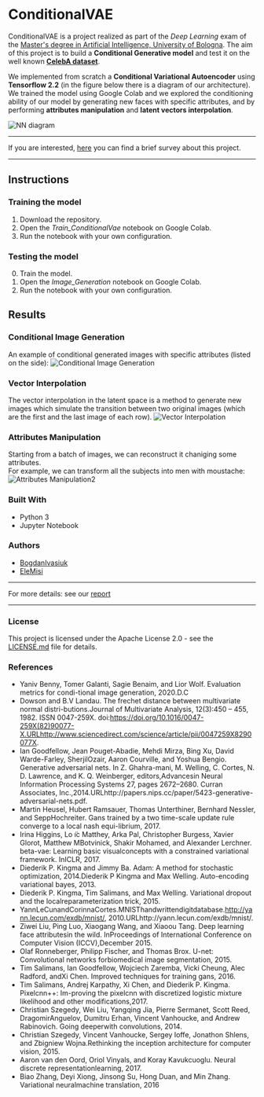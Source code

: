 # ConditionalVAE

ConditionalVAE is a project realized as part of the *Deep Learning* exam of the [Master's degree in Artificial Intelligence,  University of Bologna](https://corsi.unibo.it/2cycle/artificial-intelligence).
The aim of this project is to build a **Conditional Generative model** and test it on the well known **[CelebA dataset](http://mmlab.ie.cuhk.edu.hk/projects/CelebA.html)**.  

We implemented from scratch a **Conditional Variational Autoencoder** using **Tensorflow 2.2** (in the figure below there is a diagram of our architecture).  
We trained the model using Google Colab and we explored the conditioning ability of our model by generating new faces with specific attributes, and by performing **attributes manipulation** and **latent vectors interpolation**.  

![NN diagram](https://eleonoramisino.altervista.org/wp-content/uploads/2020/08/immagine-2.png)



--------

If you are interested, [here](https://eleonoramisino.altervista.org/play-with-conditional-generative-models/) you can find a brief survey about this project.

--------

## Instructions 

### Training the model

1. Download the repository.
2. Open the *Train_ConditionalVae* notebook on Google Colab.
3. Run the notebook with your own configuration.

### Testing the model

0. Train the model.
1. Open the *Image_Generation* notebook on Google Colab.
3. Run the notebook with your own configuration.

## Results

### Conditional Image Generation
An example of conditional generated images with specific attributes (listed on the side):
![Conditional Image Generation](https://eleonoramisino.altervista.org/wp-content/uploads/2020/08/immagine-4.png)

### Vector Interpolation
The vector interpolation in the latent space is a method to generate new images which simulate the transition between two original images (which are the first and the last image of each row).
![Vector Interpolation](https://eleonoramisino.altervista.org/wp-content/uploads/2020/08/immagine-8.png)

### Attributes Manipulation
Starting from a batch of images, we can reconstruct it chaniging some attributes.  
For example, we can transform all the subjects into men with moustache:
![Attributes Manipulation2](https://eleonoramisino.altervista.org/wp-content/uploads/2020/08/All_men_with_mustache.png)

### Built With

* Python 3
* Jupyter Notebook

### Authors

* [BogdanIvasiuk](https://github.com/BogdanIvasiuk)
* [EleMisi](https://github.com/EleMisi)

-----------

For more details: see our [report](https://eleonoramisino.altervista.org/wp-content/uploads/2020/08/Report_Ivasiuk-Misino_Project3.pdf)

-----------

### License

This project is licensed under the Apache License 2.0 - see the [LICENSE.md](https://github.com/EleMisi/ConditionalVAE/blob/master/LICENSE) file for details.

### References

* Yaniv Benny, Tomer Galanti, Sagie Benaim, and Lior Wolf.  Evaluation metrics for condi-tional image generation, 2020.D.C
* Dowson and B.V Landau.  The frechet distance between multivariate normal distri-butions.Journal of Multivariate Analysis, 12(3):450 – 455, 1982.  ISSN 0047-259X.  doi:https://doi.org/10.1016/0047-259X(82)90077-X.URLhttp://www.sciencedirect.com/science/article/pii/0047259X8290077X.
* Ian Goodfellow, Jean Pouget-Abadie, Mehdi Mirza, Bing Xu, David Warde-Farley, SherjilOzair, Aaron Courville, and Yoshua Bengio.  Generative adversarial nets.  In Z. Ghahra-mani, M. Welling, C. Cortes, N. D. Lawrence, and K. Q. Weinberger, editors,Advancesin Neural Information Processing Systems 27, pages 2672–2680. Curran Associates, Inc.,2014.URLhttp://papers.nips.cc/paper/5423-generative-adversarial-nets.pdf.
* Martin  Heusel,  Hubert  Ramsauer,  Thomas  Unterthiner,  Bernhard  Nessler,  and  SeppHochreiter.  Gans trained by a two time-scale update rule converge to a local nash equi-librium, 2017.
* Irina  Higgins,  Lo ̈ıc  Matthey,  Arka  Pal,  Christopher  Burgess,  Xavier  Glorot,  Matthew  MBotvinick,  Shakir Mohamed,  and Alexander Lerchner.  beta-vae:  Learning basic visualconcepts with a constrained variational framework.  InICLR, 2017.
* Diederik P. Kingma and Jimmy Ba.  Adam:  A method for stochastic optimization, 2014.Diederik P Kingma and Max Welling.  Auto-encoding variational bayes, 2013.
* Diederik P. Kingma, Tim Salimans, and Max Welling.  Variational dropout and the localreparameterization trick, 2015.
* YannLeCunandCorinnaCortes.MNISThandwrittendigitdatabase.http://yann.lecun.com/exdb/mnist/,    2010.URLhttp://yann.lecun.com/exdb/mnist/.
* Ziwei  Liu,  Ping  Luo,  Xiaogang  Wang,  and  Xiaoou  Tang.   Deep  learning  face  attributesin  the  wild.   InProceedings  of  International  Conference  on  Computer  Vision  (ICCV),December 2015.
* Olaf Ronneberger, Philipp Fischer, and Thomas Brox.  U-net:  Convolutional networks forbiomedical image segmentation, 2015.
* Tim  Salimans,  Ian  Goodfellow,  Wojciech  Zaremba,  Vicki  Cheung,  Alec  Radford,  andXi Chen.  Improved techniques for training gans, 2016.
* Tim  Salimans,  Andrej  Karpathy,  Xi  Chen,  and  Diederik  P.  Kingma.   Pixelcnn++:  Im-proving the pixelcnn with discretized logistic mixture likelihood and other modifications,2017.
* Christian  Szegedy,   Wei  Liu,   Yangqing  Jia,   Pierre  Sermanet,   Scott  Reed,   DragomirAnguelov, Dumitru Erhan, Vincent Vanhoucke, and Andrew Rabinovich.  Going deeperwith convolutions, 2014.
* Christian Szegedy, Vincent Vanhoucke, Sergey Ioffe, Jonathon Shlens, and Zbigniew Wojna.Rethinking the inception architecture for computer vision, 2015.
* Aaron van den Oord, Oriol Vinyals, and Koray Kavukcuoglu. Neural discrete representationlearning, 2017.
* Biao  Zhang,  Deyi  Xiong,  Jinsong  Su,  Hong  Duan,  and  Min  Zhang.   Variational  neuralmachine translation, 2016
